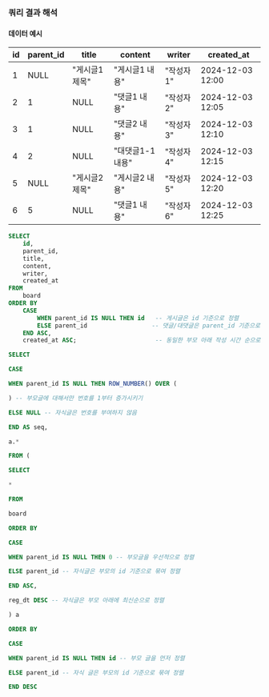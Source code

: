 


### **쿼리 결과 해석**

#### 데이터 예시

|id|parent_id|title|content|writer|created_at|
|---|---|---|---|---|---|
|1|NULL|"게시글1 제목"|"게시글1 내용"|"작성자1"|2024-12-03 12:00|
|2|1|NULL|"댓글1 내용"|"작성자2"|2024-12-03 12:05|
|3|1|NULL|"댓글2 내용"|"작성자3"|2024-12-03 12:10|
|4|2|NULL|"대댓글1-1 내용"|"작성자4"|2024-12-03 12:15|
|5|NULL|"게시글2 제목"|"게시글2 내용"|"작성자5"|2024-12-03 12:20|
|6|5|NULL|"댓글1 내용"|"작성자6"|2024-12-03 12:25


```sql
SELECT 
    id,
    parent_id,
    title,
    content,
    writer,
    created_at
FROM 
    board
ORDER BY 
    CASE 
        WHEN parent_id IS NULL THEN id   -- 게시글은 id 기준으로 정렬
        ELSE parent_id                  -- 댓글/대댓글은 parent_id 기준으로 정렬
    END ASC, 
    created_at ASC;                      -- 동일한 부모 아래 작성 시간 순으로 정렬

```


```sql
SELECT

CASE

WHEN parent_id IS NULL THEN ROW_NUMBER() OVER (

) -- 부모글에 대해서만 번호를 1부터 증가시키기

ELSE NULL -- 자식글은 번호를 부여하지 않음

END AS seq,

a.*

FROM (

SELECT

*

FROM

board

ORDER BY

CASE

WHEN parent_id IS NULL THEN 0 -- 부모글을 우선적으로 정렬

ELSE parent_id -- 자식글은 부모의 id 기준으로 묶여 정렬

END ASC,

reg_dt DESC -- 자식글은 부모 아래에 최신순으로 정렬

) a

ORDER BY

CASE

WHEN parent_id IS NULL THEN id -- 부모 글을 먼저 정렬

ELSE parent_id -- 자식 글은 부모의 id 기준으로 묶여 정렬

END DESC
```


